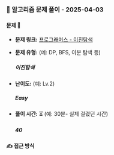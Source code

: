 ### 📝 알고리즘 문제 풀이 - 2025-04-03

#### 문제 📖

- **문제 링크:** [프로그래머스 - 이진탐색](https://leetcode.com/problems/binary-search/)

- **문제 유형:** (예: DP, BFS, 이분 탐색 등)

  ##### 이진탐색

- **난이도:** (예: Lv.2)

  ##### Easy

- **풀이 시간:** ⏳ (예: 30분- 실제 걸렸던 시간)
  ##### 40

#### ✍ 접근 방식
